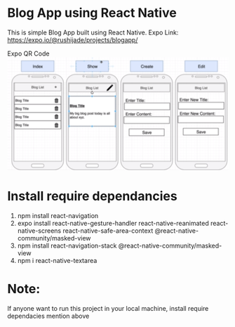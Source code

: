 # Blog App using React Native

This is simple Blog App built using React Native. Expo Link: https://expo.io/@rushijade/projects/blogapp/

Expo QR Code
![plot](./Project-Diagram.png)

# Install require dependancies

1. npm install react-navigation
2. expo install react-native-gesture-handler react-native-reanimated react-native-screens react-native-safe-area-context @react-native-community/masked-view
3. npm install react-navigation-stack @react-native-community/masked-view
4. npm i react-native-textarea

# Note:

If anyone want to run this project in your local machine, install require dependacies mention above
